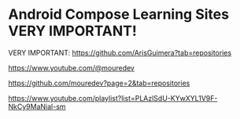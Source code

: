 # Android Compose Learning Sites VERY IMPORTANT!

VERY IMPORTANT: https://github.com/ArisGuimera?tab=repositories

https://www.youtube.com/@mouredev

https://github.com/mouredev?page=2&tab=repositories

https://www.youtube.com/playlist?list=PLAzlSdU-KYwXYL1V9F-NkCy9MaNial-sm


